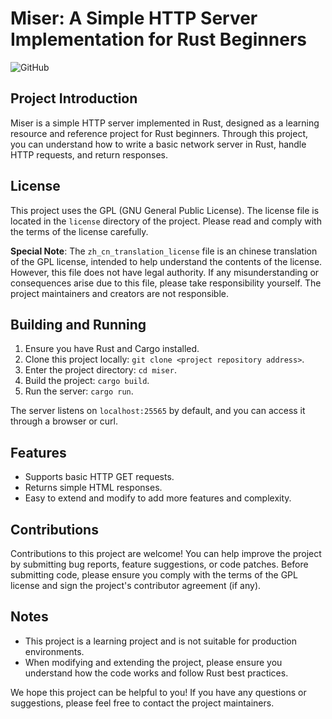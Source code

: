# Miser: A Simple HTTP Server Implementation for Rust Beginners  
![GitHub](https://img.shields.io/github/license/54he/miser?style=flat-square&logoColor=white&labelColor=black&color=white)
  
## Project Introduction  
  
Miser is a simple HTTP server implemented in Rust, designed as a learning resource and reference project for Rust beginners. Through this project, you can understand how to write a basic network server in Rust, handle HTTP requests, and return responses.  
  
## License  
  
This project uses the GPL (GNU General Public License). The license file is located in the `license` directory of the project. Please read and comply with the terms of the license carefully.  
  
**Special Note**: The `zh_cn_translation_license` file is an chinese translation of the GPL license, intended to help understand the contents of the license. However, this file does not have legal authority. If any misunderstanding or consequences arise due to this file, please take responsibility yourself. The project maintainers and creators are not responsible.  

## Building and Running  
  
1. Ensure you have Rust and Cargo installed.  
2. Clone this project locally: `git clone <project repository address>`.  
3. Enter the project directory: `cd miser`.  
4. Build the project: `cargo build`.  
5. Run the server: `cargo run`.  
  
The server listens on `localhost:25565` by default, and you can access it through a browser or curl.  
  
## Features  
  
- Supports basic HTTP GET requests.  
- Returns simple HTML responses.  
- Easy to extend and modify to add more features and complexity.  
  
## Contributions  
  
Contributions to this project are welcome! You can help improve the project by submitting bug reports, feature suggestions, or code patches. Before submitting code, please ensure you comply with the terms of the GPL license and sign the project's contributor agreement (if any).  
  
## Notes  
  
- This project is a learning project and is not suitable for production environments.  
- When modifying and extending the project, please ensure you understand how the code works and follow Rust best practices.  
  
We hope this project can be helpful to you! If you have any questions or suggestions, please feel free to contact the project maintainers.
